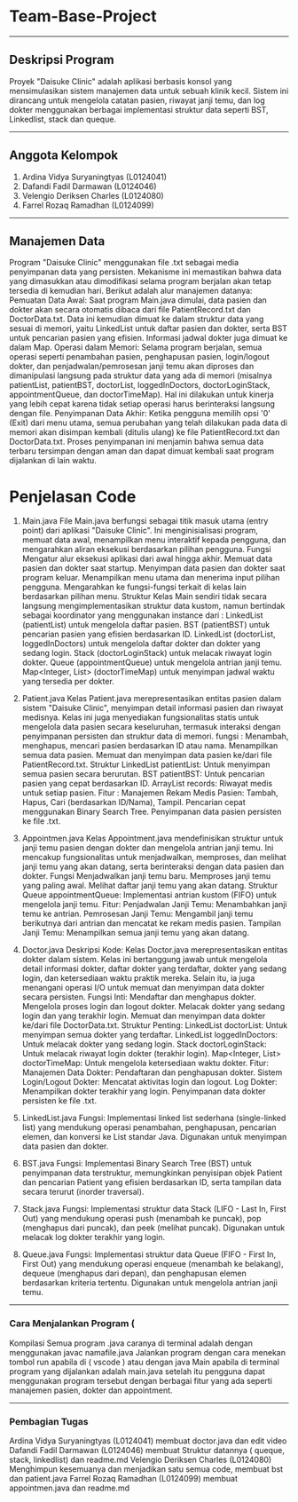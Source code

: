 # Team-Base-Project

---

## Deskripsi Program
Proyek "Daisuke Clinic" adalah aplikasi berbasis konsol yang mensimulasikan sistem manajemen data untuk sebuah klinik kecil. Sistem ini dirancang untuk mengelola catatan pasien, riwayat janji temu, dan log dokter menggunakan berbagai implementasi struktur data seperti BST, Linkedlist, stack dan queque.

---

## Anggota Kelompok
1. Ardina Vidya Suryaningtyas (L0124041)
2. Dafandi Fadil Darmawan (L0124046)
3. Velengio Deriksen Charles (L0124080)
4. Farrel Rozaq Ramadhan (L0124099)

---

## Manajemen Data

Program "Daisuke Clinic" menggunakan file .txt sebagai media penyimpanan data yang persisten. Mekanisme ini memastikan bahwa data yang dimasukkan atau dimodifikasi selama program berjalan akan tetap tersedia di kemudian hari.
Berikut adalah alur manajemen datanya:
Pemuatan Data Awal: Saat program Main.java dimulai, data pasien dan dokter akan secara otomatis dibaca dari file PatientRecord.txt dan DoctorData.txt. Data ini kemudian dimuat ke dalam struktur data yang sesuai di memori, yaitu LinkedList untuk daftar pasien dan dokter, serta BST untuk pencarian pasien yang efisien. Informasi jadwal dokter juga dimuat ke dalam Map.
Operasi dalam Memori: Selama program berjalan, semua operasi seperti penambahan pasien, penghapusan pasien, login/logout dokter, dan penjadwalan/pemrosesan janji temu akan diproses dan dimanipulasi langsung pada struktur data yang ada di memori (misalnya patientList, patientBST, doctorList, loggedInDoctors, doctorLoginStack, appointmentQueue, dan doctorTimeMap). Hal ini dilakukan untuk kinerja yang lebih cepat karena tidak setiap operasi harus berinteraksi langsung dengan file.
Penyimpanan Data Akhir: Ketika pengguna memilih opsi '0' (Exit) dari menu utama, semua perubahan yang telah dilakukan pada data di memori akan disimpan kembali (ditulis ulang) ke file PatientRecord.txt dan DoctorData.txt. Proses penyimpanan ini menjamin bahwa semua data terbaru tersimpan dengan aman dan dapat dimuat kembali saat program dijalankan di lain waktu.


# Penjelasan Code

1. Main.java
File Main.java berfungsi sebagai titik masuk utama (entry point) dari aplikasi "Daisuke Clinic". Ini menginisialisasi program, memuat data awal, menampilkan menu interaktif kepada pengguna, dan mengarahkan aliran eksekusi berdasarkan pilihan pengguna.
Fungsi 
Mengatur alur eksekusi aplikasi dari awal hingga akhir.
Memuat data pasien dan dokter saat startup.
Menyimpan data pasien dan dokter saat program keluar.
Menampilkan menu utama dan menerima input pilihan pengguna.
Mengarahkan ke fungsi-fungsi terkait di kelas lain berdasarkan pilihan menu.
Struktur 
Kelas Main sendiri tidak secara langsung mengimplementasikan struktur data kustom, namun bertindak sebagai koordinator yang menggunakan instance dari :
LinkedList<Patient> (patientList) untuk mengelola daftar pasien.
BST (patientBST) untuk pencarian pasien yang efisien berdasarkan ID.
LinkedList<Doctor> (doctorList, loggedInDoctors) untuk mengelola daftar dokter dan dokter yang sedang login.
Stack<Doctor> (doctorLoginStack) untuk melacak riwayat login dokter.
Queue<Appointment> (appointmentQueue) untuk mengelola antrian janji temu.
Map<Integer, List<String>> (doctorTimeMap) untuk menyimpan jadwal waktu yang tersedia per dokter.

2. Patient.java
Kelas Patient.java merepresentasikan entitas pasien dalam sistem "Daisuke Clinic", menyimpan detail informasi pasien dan riwayat medisnya. Kelas ini juga menyediakan fungsionalitas statis untuk mengelola data pasien secara keseluruhan, termasuk interaksi dengan penyimpanan persisten dan struktur data di memori.
fungsi : 
Menambah, menghapus, mencari pasien berdasarkan ID atau nama.
Menampilkan semua data pasien.
Memuat dan menyimpan data pasien ke/dari file PatientRecord.txt.
Struktur
LinkedList<Patient> patientList: Untuk menyimpan semua pasien secara berurutan.
BST patientBST: Untuk pencarian pasien yang cepat berdasarkan ID.
ArrayList<String> records: Riwayat medis untuk setiap pasien.
Fitur : 
Manajemen Rekam Medis Pasien: Tambah, Hapus, Cari (berdasarkan ID/Nama), Tampil.
Pencarian cepat menggunakan Binary Search Tree.
Penyimpanan data pasien persisten ke file .txt.

3. Appointmen.java
Kelas Appointment.java mendefinisikan struktur untuk janji temu pasien dengan dokter dan mengelola antrian janji temu. Ini mencakup fungsionalitas untuk menjadwalkan, memproses, dan melihat janji temu yang akan datang, serta berinteraksi dengan data pasien dan dokter.
Fungsi
Menjadwalkan janji temu baru.
Memproses janji temu yang paling awal.
Melihat daftar janji temu yang akan datang.
Struktur 
Queue<Appointment> appointmentQueue: Implementasi antrian kustom (FIFO) untuk mengelola janji temu.
Fitur:
Penjadwalan Janji Temu: Menambahkan janji temu ke antrian.
Pemrosesan Janji Temu: Mengambil janji temu berikutnya dari antrian dan mencatat ke rekam medis pasien.
Tampilan Janji Temu: Menampilkan semua janji temu yang akan datang.

4. Doctor.java
Deskripsi Kode: Kelas Doctor.java merepresentasikan entitas dokter dalam sistem. Kelas ini bertanggung jawab untuk mengelola detail informasi dokter, daftar dokter yang terdaftar, dokter yang sedang login, dan ketersediaan waktu praktik mereka. Selain itu, ia juga menangani operasi I/O untuk memuat dan menyimpan data dokter secara persisten.
Fungsi Inti:
Mendaftar dan menghapus dokter.
Mengelola proses login dan logout dokter.
Melacak dokter yang sedang login dan yang terakhir login.
Memuat dan menyimpan data dokter ke/dari file DoctorData.txt.
Struktur Penting:
LinkedList<Doctor> doctorList: Untuk menyimpan semua dokter yang terdaftar.
LinkedList<Doctor> loggedInDoctors: Untuk melacak dokter yang sedang login.
Stack<Doctor> doctorLoginStack: Untuk melacak riwayat login dokter (terakhir login).
Map<Integer, List<String>> doctorTimeMap: Untuk mengelola ketersediaan waktu dokter.
Fitur:
Manajemen Data Dokter: Pendaftaran dan penghapusan dokter.
Sistem Login/Logout Dokter: Mencatat aktivitas login dan logout.
Log Dokter: Menampilkan dokter terakhir yang login.
Penyimpanan data dokter persisten ke file .txt.

5. LinkedList.java
Fungsi: Implementasi linked list sederhana (single-linked list) yang mendukung operasi penambahan, penghapusan, pencarian elemen, dan konversi ke List standar Java. Digunakan untuk menyimpan data pasien dan dokter.

6. BST.java
Fungsi: Implementasi Binary Search Tree (BST) untuk penyimpanan data terstruktur, memungkinkan penyisipan objek Patient dan pencarian Patient yang efisien berdasarkan ID, serta tampilan data secara terurut (inorder traversal).

7. Stack.java
Fungsi: Implementasi struktur data Stack (LIFO - Last In, First Out) yang mendukung operasi push (menambah ke puncak), pop (menghapus dari puncak), dan peek (melihat puncak). Digunakan untuk melacak log dokter terakhir yang login.

8. Queue.java
Fungsi: Implementasi struktur data Queue (FIFO - First In, First Out) yang mendukung operasi enqueue (menambah ke belakang), dequeue (menghapus dari depan), dan penghapusan elemen berdasarkan kriteria tertentu. Digunakan untuk mengelola antrian janji temu.

---

### Cara Menjalankan Program (
Kompilasi Semua program .java 
caranya di terminal adalah dengan menggunakan javac namafile.java
Jalankan program dengan cara menekan tombol run apabila di ( vscode ) atau dengan java Main apabila di terminal
program yang dijalankan adalah main.java
setelah itu pengguna dapat menggunakan program tersebut dengan berbagai fitur yang ada seperti manajemen pasien, dokter dan appointment.

---

### Pembagian Tugas
Ardina Vidya Suryaningtyas (L0124041) 
 membuat doctor.java dan edit video
Dafandi Fadil Darmawan (L0124046) 
membuat Struktur datannya ( queque, stack, linkedlist) dan readme.md
Velengio Deriksen Charles (L0124080)
Menghimpun kesemuanya dan menjadikan satu semua code, membuat bst dan patient.java
Farrel Rozaq Ramadhan (L0124099)
membuat appointmen.java dan readme.md
